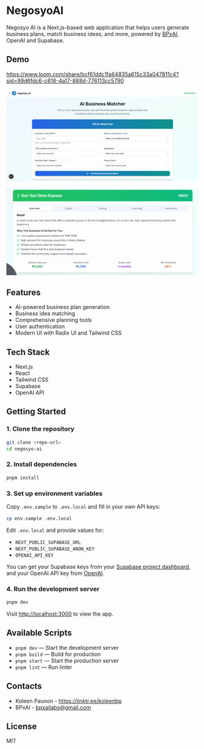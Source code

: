 # NegosyoAI

Negosyo AI is a Next.js-based web application that helps users generate business plans, match business ideas, and more, powered by [BPxAI](https://bpxai.com), OpenAI and Supabase.

## Demo

https://www.loom.com/share/bcf61ddc1fa64835a615c33a047811c4?sid=99d6fdc6-c818-4a17-888d-776113cc5790

![AI Matcher](image.png)

![Business suggestions](image-1.png)

## Features

- AI-powered business plan generation
- Business idea matching
- Comprehensive planning tools
- User authentication
- Modern UI with Radix UI and Tailwind CSS

## Tech Stack

- Next.js
- React
- Tailwind CSS
- Supabase
- OpenAI API

## Getting Started

### 1. Clone the repository

```bash
git clone <repo-url>
cd negosyo-ai
```

### 2. Install dependencies

```bash
pnpm install
```

### 3. Set up environment variables

Copy `.env.sample` to `.env.local` and fill in your own API keys:

```bash
cp env.sample .env.local
```

Edit `.env.local` and provide values for:

- `NEXT_PUBLIC_SUPABASE_URL`
- `NEXT_PUBLIC_SUPABASE_ANON_KEY`
- `OPENAI_API_KEY`

You can get your Supabase keys from your [Supabase project dashboard](https://app.supabase.com/), and your OpenAI API key from [OpenAI](https://platform.openai.com/account/api-keys).

### 4. Run the development server

```bash
pnpm dev
```

Visit [http://localhost:3000](http://localhost:3000) to view the app.

## Available Scripts

- `pnpm dev` — Start the development server
- `pnpm build` — Build for production
- `pnpm start` — Start the production server
- `pnpm lint` — Run linter

## Contacts

- Koleen Paunon - https://linktr.ee/koleenbp
- BPxAI - bpxailabs@gmail.com

## License

MIT
